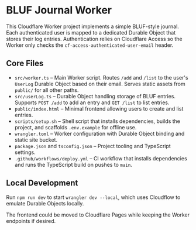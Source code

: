 # BLUF Journal Worker

This Cloudflare Worker project implements a simple BLUF-style journal. Each authenticated user is mapped to a dedicated Durable Object that stores their log entries. Authentication relies on Cloudflare Access so the Worker only checks the `cf-access-authenticated-user-email` header.

## Core Files

- `src/worker.ts` – Main Worker script. Routes `/add` and `/list` to the user's `UserLog` Durable Object based on their email. Serves static assets from `public/` for all other paths.
- `src/userLog.ts` – Durable Object handling storage of BLUF entries. Supports `POST /add` to add an entry and `GET /list` to list entries.
- `public/index.html` – Minimal frontend allowing users to create and list entries.
- `scripts/setup.sh` – Shell script that installs dependencies, builds the project, and scaffolds `.env.example` for offline use.
- `wrangler.toml` – Worker configuration with Durable Object binding and static site bucket.
- `package.json` and `tsconfig.json` – Project tooling and TypeScript settings.
- `.github/workflows/deploy.yml` – CI workflow that installs dependencies and runs the TypeScript build on pushes to `main`.

## Local Development

Run `npm run dev` to start `wrangler dev --local`, which uses Cloudflow to emulate Durable Objects locally.

The frontend could be moved to Cloudflare Pages while keeping the Worker endpoints if desired.
